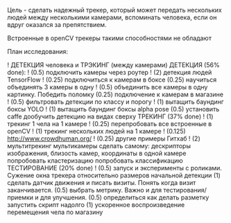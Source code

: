 Цель - сделать надежный трекер, который может передать нескольких людей между несколькими камерами, 
вспоминать человека, если он вдруг оказался за препятствием.

Встроенные в openCV трекеры такими способностями не обладают

План исследования:

! ДЕТЕКЦИЯ человека и ТРЭКИНГ (между камерами) 
ДЕТЕКЦИЯ (56% done): 
    !   (0.5) подключить камеры через роутер
    !   (2) детекция людей TensorFlow
    !   (0.25) подключиться к камерам в боксе 
    (0.25) научиться объединять 3 камеры в одну 
    ! (0.5) объединить все камеры в одну картинку. Победить поломку
    (0.25) подключение к камерам в магазине
    ! (0.5)  фильтровать детекции по классу и порогу
    ! (1) вытащить баундинг боксы YOLO
    ! (1) вытащить баундинг боксы alpha pose
    (0.5) установить caffe
    дообучить детекцию на видах сверху
ТРЕКИНГ (37%  done)
    ! (1) трекинг 1 чела на 1 камере
    ! (0.25) перепробовать все встроенные в openCV
    ! (1) трекинг нескольких людей на 1 камере
    ! (0.125) http://www.crowdhuman.org/
    ! (0.25) другие примеры Гитхаб
    ! (2) мультитрекинг мультикамеры
    сделать самому: дескрипторы изображения, близость камер, координаты в одной камере
        попробовать кластеризацию
    попробовать классификацию 
ТЕСТИРОВАНИЕ (20% done)
    ! (0.5) запуск и эксперименты с роликами. Сужение окна трекера относительно размеров начальной детекции 
    (1) сделать датчик движения и писать визиты. Понять когда визит заканчивается.
    (0.5) выбрать метрику. Важно и для тестирования/приемки и для улучшения.
    (0.5) определиться как делать разметку
    запустить скрипт надолго
    (1) ускоренное воспроизведение перемещения чела по магазину
